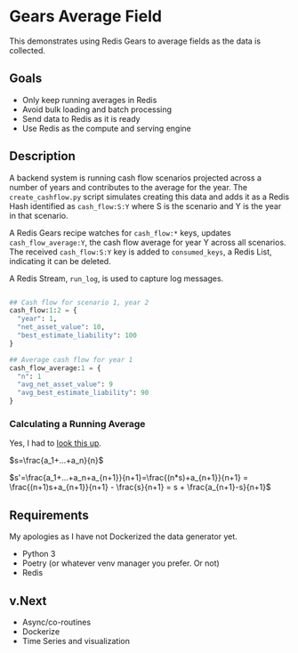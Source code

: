 # Gears Average Field

This demonstrates using Redis Gears to average fields as the data is collected.

## Goals

* Only keep running averages in Redis
* Avoid bulk loading and batch processing
* Send data to Redis as it is ready
* Use Redis as the compute and serving engine

## Description

A backend system is running cash flow scenarios projected across a number of
years and contributes to the average for the year. The `create_cashflow.py`
script simulates creating this data and adds it as a Redis Hash identified as
`cash_flow:S:Y` where S is the scenario and Y is the year in that scenario.

A Redis Gears recipe watches for `cash_flow:*` keys, updates
`cash_flow_average:Y`, the cash flow average for year Y across all scenarios.
The received `cash_flow:S:Y` key is added to `consumed_keys`, a Redis List,
indicating it can be deleted. 

A Redis Stream, `run_log`, is used to capture log messages.

```python

## Cash flow for scenario 1, year 2
cash_flow:1:2 = {
  "year": 1,
  "net_asset_value": 10,
  "best_estimate_liability": 100
}

## Average cash flow for year 1
cash_flow_average:1 = {
  "n": 1
  "avg_net_asset_value": 9
  "avg_best_estimate_liability": 90
}
```

### Calculating a Running Average

Yes, I had to [look this up](https://math.stackexchange.com/questions/22348/how-to-add-and-subtract-values-from-an-average).

$s=\frac{a_1+...+a_n}{n}$

$s'=\frac{a_1+...+a_n+a_{n+1}}{n+1}=\frac{(n*s)+a_{n+1}}{n+1} = \frac{(n+1)s+a_{n+1}}{n+1} - \frac{s}{n+1} = s + \frac{a_{n+1}-s}{n+1}$

## Requirements

My apologies as I have not Dockerized the data generator yet.

* Python 3
* Poetry (or whatever venv manager you prefer. Or not)
* Redis

## v.Next

* Async/co-routines
* Dockerize
* Time Series and visualization
